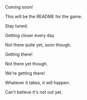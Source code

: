 Coming soon!

This will be the README for the game.

Stay tuned.

Getting closer every day.

Not there quite yet, soon though.

Getting there!

Not there yet though.

We're getting there!

Whatever it takes, it will happen.

Can't believe it's not out yet.
